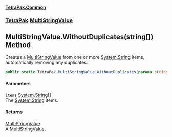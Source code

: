 #### [TetraPak.Common](index.md 'index')
### [TetraPak](TetraPak.md 'TetraPak').[MultiStringValue](TetraPak_MultiStringValue.md 'TetraPak.MultiStringValue')
## MultiStringValue.WithoutDuplicates(string[]) Method
Creates a [MultiStringValue](TetraPak_MultiStringValue.md 'TetraPak.MultiStringValue') from one or more [System.String](https://docs.microsoft.com/en-us/dotnet/api/System.String 'System.String') items,  
automatically removing any duplicates.  
```csharp
public static TetraPak.MultiStringValue WithoutDuplicates(params string[] items);
```
#### Parameters
<a name='TetraPak_MultiStringValue_WithoutDuplicates(string__)_items'></a>
`items` [System.String](https://docs.microsoft.com/en-us/dotnet/api/System.String 'System.String')[[]](https://docs.microsoft.com/en-us/dotnet/api/System.Array 'System.Array')  
The [System.String](https://docs.microsoft.com/en-us/dotnet/api/System.String 'System.String') items.   
  
#### Returns
[MultiStringValue](TetraPak_MultiStringValue.md 'TetraPak.MultiStringValue')  
A [MultiStringValue](TetraPak_MultiStringValue.md 'TetraPak.MultiStringValue').  
